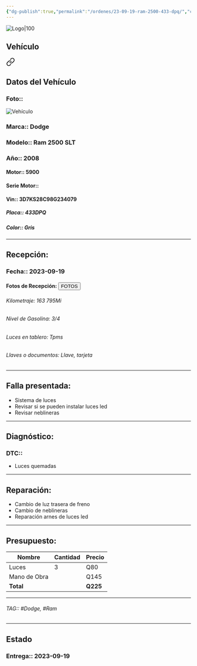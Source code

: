 ```yaml
---
{"dg-publish":true,"permalink":"/ordenes/23-09-19-ram-2500-433-dpq/","created":"","updated":""}
---
```


![Logo|100](http://drive.google.com/uc?export=view&id=137fl3TIZ0-PU8b-Pt0bsjclwHub_u78G)

## Vehículo

<div class="transclusion internal-embed is-loaded"><a class="markdown-embed-link" href="/vehiculos/dodge/ram-2500-433-dpq/#datos-del-vehiculo" aria-label="Open link"><svg xmlns="http://www.w3.org/2000/svg" width="24" height="24" viewBox="0 0 24 24" fill="none" stroke="currentColor" stroke-width="2" stroke-linecap="round" stroke-linejoin="round" class="svg-icon lucide-link"><path d="M10 13a5 5 0 0 0 7.54.54l3-3a5 5 0 0 0-7.07-7.07l-1.72 1.71"></path><path d="M14 11a5 5 0 0 0-7.54-.54l-3 3a5 5 0 0 0 7.07 7.07l1.71-1.71"></path></svg></a><div class="markdown-embed">



## Datos del Vehículo 
### Foto:: 
![Vehículo](http://drive.google.com/uc?export=view&id=1_AY2sFuruFXt22h8oZKg8S3mPierUWDs)

### Marca:: Dodge
### Modelo:: Ram 2500 SLT
### Año:: 2008
#### Motor:: 5900
#### Serie Motor:: 
#### Vin:: 3D7KS28C98G234079
##### Placa:: 433DPQ
##### Color:: Gris
---


</div></div>


## Recepción:
### Fecha:: 2023-09-19
#### Fotos de Recepción: <a href="http"><button class="btn success">FOTOS</button></a>

###### Kilometraje: 163 795Mi
###### Nivel de Gasolina: 3/4
###### Luces en tablero: Tpms
###### Llaves o documentos: Llave, tarjeta

---

## Falla presentada:
- Sistema de luces
- Revisar si se pueden instalar luces led 
- Revisar neblineras 


---

## Diagnóstico:
### DTC:: 

- Luces quemadas 

---
## Reparación:
- Cambio de luz trasera de freno 
- Cambio de neblineras 
- Reparación arnes de luces led 

---

## Presupuesto:

| Nombre       | Cantidad | Precio |
| ------------ | -------- | ------ |
| Luces        | 3        | Q80    |
| Mano de Obra |          | Q145   |
| **Total**             |          |     **Q225**   |

---

###### TAG:: #Dodge, #Ram

---

## Estado

### Entrega:: 2023-09-19